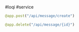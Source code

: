 #loqi #service

```python
@app.post("/api/message/create")
```

```python
@app.delete("/api/message/{id}")
```